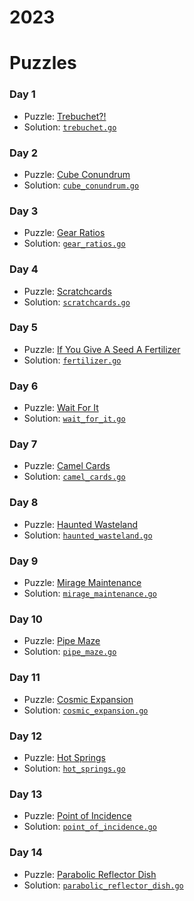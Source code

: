 # 2023

# Puzzles

### Day 1
* Puzzle: [Trebuchet?!](https://adventofcode.com/2023/day/1)
* Solution: [`trebuchet.go`](day-01/trebuchet.go)

### Day 2
* Puzzle: [Cube Conundrum](https://adventofcode.com/2023/day/2)
* Solution: [`cube_conundrum.go`](day-02/cube_conundrum.go)

### Day 3
* Puzzle: [Gear Ratios](https://adventofcode.com/2023/day/3)
* Solution: [`gear_ratios.go`](day-03/gear_ratios.go)

### Day 4
* Puzzle: [Scratchcards](https://adventofcode.com/2023/day/4)
* Solution: [`scratchcards.go`](day-04/scratchcards.go)

### Day 5
* Puzzle: [If You Give A Seed A Fertilizer](https://adventofcode.com/2023/day/5)
* Solution: [`fertilizer.go`](day-05/fertilizer.go)

### Day 6
* Puzzle: [Wait For It](https://adventofcode.com/2023/day/6)
* Solution: [`wait_for_it.go`](day-06/wait_for_it.go)

### Day 7
* Puzzle: [Camel Cards](https://adventofcode.com/2023/day/7)
* Solution: [`camel_cards.go`](day-07/camel_cards.go)

### Day 8
* Puzzle: [Haunted Wasteland](https://adventofcode.com/2023/day/8)
* Solution: [`haunted_wasteland.go`](day-08/haunted_wasteland.go)

### Day 9
* Puzzle: [Mirage Maintenance](https://adventofcode.com/2023/day/9)
* Solution: [`mirage_maintenance.go`](day-09/mirage_maintenance.go)

### Day 10
* Puzzle: [Pipe Maze](https://adventofcode.com/2023/day/10)
* Solution: [`pipe_maze.go`](day-10/pipe_maze.go)

### Day 11
* Puzzle: [Cosmic Expansion](https://adventofcode.com/2023/day/11)
* Solution: [`cosmic_expansion.go`](day-11/cosmic_expansion.go)

### Day 12
* Puzzle: [Hot Springs](https://adventofcode.com/2023/day/12)
* Solution: [`hot_springs.go`](day-12/hot_springs.go)

### Day 13
* Puzzle: [Point of Incidence](https://adventofcode.com/2023/day/13)
* Solution: [`point_of_incidence.go`](day-13/point_of_incidence.go)

### Day 14
* Puzzle: [Parabolic Reflector Dish](https://adventofcode.com/2023/day/14)
* Solution: [`parabolic_reflector_dish.go`](day-14/parabolic_reflector_dish.go)
